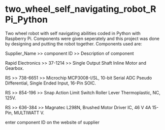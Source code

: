 # two_wheel_self_navigating_robot_RPi_Python

Two wheel robot with self navigating abilities coded in Python with Raspberry Pi.
Components were given seperately and this project was done by designing and putting the robot together.
Components used are:

Supplier_Name >>	component ID	>> Description of component

Rapid Electronics >>	37-1214 >>	Single Output Shaft Inline Motor and Gearbox.

RS >>	738-6651 >>	Microchip MCP3008-I/SL, 10-bit Serial ADC Pseudo Differential, Single Ended Input, 16-Pin SOIC.

RS >>	854-196 >>	Snap Action Limit Switch Roller Lever Thermoplastic, NC, 125V.

RS >>	636-384	>> Magnatec L298N, Brushed Motor Driver IC, 46 V 4A 15-Pin, MULTIWATT V.

enter component ID on the website of supplier
